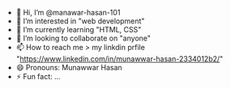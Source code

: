 - 👋 Hi, I’m @manawar-hasan-101
- 👀 I’m interested in "web development"
- 🌱 I’m currently learning "HTML, CSS"
- 💞️ I’m looking to collaborate on "anyone"
- 📫 How to reach me > my linkdin prfile "https://www.linkedin.com/in/munawwar-hasan-2334012b2/"
- 😄 Pronouns: Munawwar Hasan
- ⚡ Fun fact: ...

<!---
manawar-hasan-101/manawar-hasan-101 is a ✨ special ✨ repository because its `README.md` (this file) appears on your GitHub profile.
You can click the Preview link to take a look at your changes.
--->
